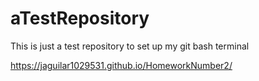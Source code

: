 # aTestRepository
This is just a test repository to set up my git bash terminal

https://jaguilar1029531.github.io/HomeworkNumber2/